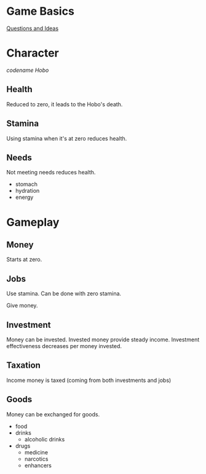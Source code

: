 # Game Basics

[Questions and Ideas](./Questions-and-Ideas-c6d80aad-2f89-4c11-8ba0-dfabddfdbada.md)

# Character

*codename Hobo*

## Health

Reduced to zero, it leads to the Hobo's death.

## Stamina

Using stamina when it's at zero reduces health.

## Needs

Not meeting needs reduces health.

- stomach
- hydration
- energy

# Gameplay

## Money

Starts at zero.

## Jobs

Use stamina. Can be done with zero stamina.

Give money.

## Investment

Money can be invested. Invested money provide steady income. Investment effectiveness decreases per money invested.

## Taxation

Income money is taxed (coming from both investments and jobs)

## Goods

Money can be exchanged for goods.

- food
- drinks
    - alcoholic drinks
- drugs
    - medicine
    - narcotics
    - enhancers